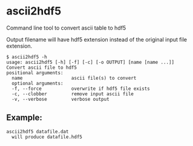 # ascii2hdf5
Command line tool to convert ascii table to hdf5

Output filename will have hdf5 extension instead of the original input file extension.

    $ ascii2hdf5 -h
    usage: ascii2hdf5 [-h] [-f] [-c] [-o OUTPUT] [name [name ...]]
    Convert ascii file to hdf5
    positional arguments:
      name                  ascii file(s) to convert
      optional arguments:
      -f, --force           overwrite if hdf5 file exists
      -c, --clobber         remove input ascii file
      -v, --verbose         verbose output

## Example:

    ascii2hdf5 datafile.dat
      will produce datafile.hdf5
